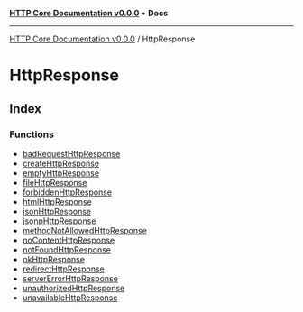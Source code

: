 [**HTTP Core Documentation v0.0.0**](../README.md) • **Docs**

***

[HTTP Core Documentation v0.0.0](../modules.md) / HttpResponse

# HttpResponse

## Index

### Functions

- [badRequestHttpResponse](functions/badRequestHttpResponse.md)
- [createHttpResponse](functions/createHttpResponse.md)
- [emptyHttpResponse](functions/emptyHttpResponse.md)
- [fileHttpResponse](functions/fileHttpResponse.md)
- [forbiddenHttpResponse](functions/forbiddenHttpResponse.md)
- [htmlHttpResponse](functions/htmlHttpResponse.md)
- [jsonHttpResponse](functions/jsonHttpResponse.md)
- [jsonpHttpResponse](functions/jsonpHttpResponse.md)
- [methodNotAllowedHttpResponse](functions/methodNotAllowedHttpResponse.md)
- [noContentHttpResponse](functions/noContentHttpResponse.md)
- [notFoundHttpResponse](functions/notFoundHttpResponse.md)
- [okHttpResponse](functions/okHttpResponse.md)
- [redirectHttpResponse](functions/redirectHttpResponse.md)
- [serverErrorHttpResponse](functions/serverErrorHttpResponse.md)
- [unauthorizedHttpResponse](functions/unauthorizedHttpResponse.md)
- [unavailableHttpResponse](functions/unavailableHttpResponse.md)
